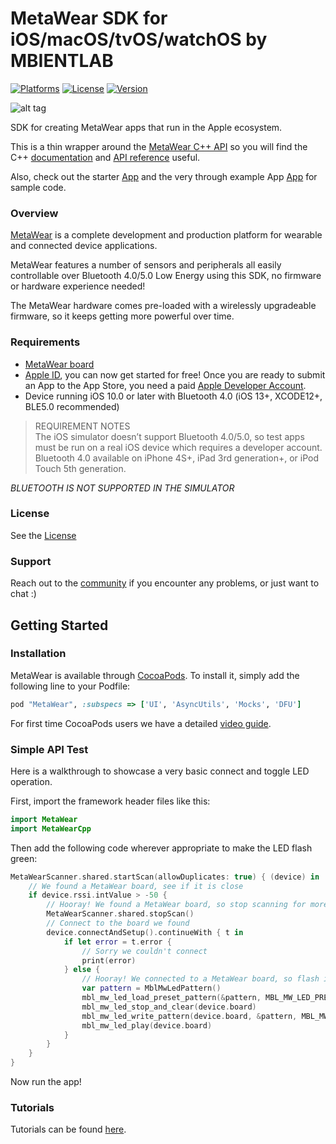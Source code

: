 # MetaWear  SDK for iOS/macOS/tvOS/watchOS by MBIENTLAB

[![Platforms](https://img.shields.io/cocoapods/p/MetaWear.svg?style=flat)](http://cocoapods.org/pods/MetaWear)
[![License](https://img.shields.io/cocoapods/l/MetaWear.svg?style=flat)](https://github.com/mbientlab/MetaWear-SDK-iOS-macOS-tvOS/blob/master/LICENSE.md)
[![Version](https://img.shields.io/cocoapods/v/MetaWear.svg?style=flat)](http://cocoapods.org/pods/MetaWear)

![alt tag](https://raw.githubusercontent.com/mbientlab/MetaWear-SDK-iOS-macOS-tvOS/master/Images/Metawear.png)

SDK for creating MetaWear apps that run in the Apple ecosystem.  

This is a thin wrapper around the [MetaWear C++ API](https://github.com/mbientlab/MetaWear-SDK-Cpp) so you will find the C++ [documentation](https://mbientlab.com/cppdocs/latest/) and [API reference](https://mbientlab.com/docs/metawear/cpp/latest/globals.html) useful.

Also, check out the starter [App](https://github.com/mbientlab/MetaWear-SDK-iOS-macOS-tvOS/tree/master/StarterProject) and the very through example App [App](https://github.com/mbientlab/MetaWear-SDK-iOS-macOS-tvOS/tree/master/MetaWearApiTest) for sample code.

### Overview

[MetaWear](https://mbientlab.com) is a complete development and production platform for wearable and connected device applications.

MetaWear features a number of sensors and peripherals all easily controllable over Bluetooth 4.0/5.0 Low Energy using this SDK, no firmware or hardware experience needed!

The MetaWear hardware comes pre-loaded with a wirelessly upgradeable firmware, so it keeps getting more powerful over time.

### Requirements
- [MetaWear board](https://mbientlab.com/store/)
- [Apple ID](https://appleid.apple.com/), you can now get started for free!  Once you are ready to submit an App to the App Store, you need a paid [Apple Developer Account](https://developer.apple.com/programs/ios/).
- Device running iOS 10.0 or later with Bluetooth 4.0 (iOS 13+, XCODE12+, BLE5.0 recommended)

> REQUIREMENT NOTES  
The iOS simulator doesn’t support Bluetooth 4.0/5.0, so test apps must be run on a real iOS device which requires a developer account.  Bluetooth 4.0 available on iPhone 4S+, iPad 3rd generation+, or iPod Touch 5th generation.

*BLUETOOTH IS NOT SUPPORTED IN THE SIMULATOR*

### License
See the [License](https://github.com/mbientlab/MetaWear-SDK-iOS-macOS-tvOS/blob/master/LICENSE.md)

### Support
Reach out to the [community](https://mbientlab.com/community/) if you encounter any problems, or just want to chat :)

## Getting Started

### Installation
MetaWear is available through [CocoaPods](https://cocoapods.org). To install it, simply add the following line to your Podfile:

```ruby
pod "MetaWear", :subspecs => ['UI', 'AsyncUtils', 'Mocks', 'DFU']
```

For first time CocoaPods users we have a detailed [video guide](https://youtu.be/VTb_EDv5j7A).

### Simple API Test

Here is a walkthrough to showcase a very basic connect and toggle LED operation.

First, import the framework header files like this:
```swift
import MetaWear
import MetaWearCpp
```

Then add the following code wherever appropriate to make the LED flash green:
```swift
MetaWearScanner.shared.startScan(allowDuplicates: true) { (device) in
    // We found a MetaWear board, see if it is close
    if device.rssi.intValue > -50 {
        // Hooray! We found a MetaWear board, so stop scanning for more
        MetaWearScanner.shared.stopScan()
        // Connect to the board we found
        device.connectAndSetup().continueWith { t in
            if let error = t.error {
                // Sorry we couldn't connect
                print(error)
            } else {
                // Hooray! We connected to a MetaWear board, so flash its LED!
                var pattern = MblMwLedPattern()
                mbl_mw_led_load_preset_pattern(&pattern, MBL_MW_LED_PRESET_PULSE)
                mbl_mw_led_stop_and_clear(device.board)
                mbl_mw_led_write_pattern(device.board, &pattern, MBL_MW_LED_COLOR_GREEN)
                mbl_mw_led_play(device.board)
            }
        }
    }
}
```
Now run the app! 

### Tutorials
Tutorials can be found [here](https://mbientlab.com/tutorials/).
